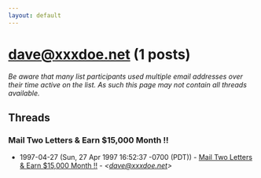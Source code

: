 ```yaml
---
layout: default
---
```


# <dave@xxxdoe.net> (1 posts)

_Be aware that many list participants used multiple email addresses over their time active on the list. As such this page may not contain all threads available._

## Threads

### Mail Two Letters & Earn $15,000 Month !!
+ 1997-04-27 (Sun, 27 Apr 1997 16:52:37 -0700 (PDT)) - [Mail Two Letters & Earn $15,000 Month !!](/archive/1997/04/1b23a13d87d99434302dd8eb3f61959d3ec928123df2d78a54bdc929f9c6efc7) - _\<dave@xxxdoe.net\>_

